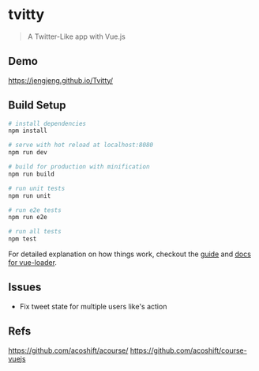 # tvitty

> A Twitter-Like app with Vue.js

## Demo
https://jengjeng.github.io/Tvitty/

## Build Setup

``` bash
# install dependencies
npm install

# serve with hot reload at localhost:8080
npm run dev

# build for production with minification
npm run build

# run unit tests
npm run unit

# run e2e tests
npm run e2e

# run all tests
npm test
```

For detailed explanation on how things work, checkout the [guide](http://vuejs-templates.github.io/webpack/) and [docs for vue-loader](http://vuejs.github.io/vue-loader).

## Issues
- Fix tweet state for multiple users like's action

## Refs
https://github.com/acoshift/acourse/
https://github.com/acoshift/course-vuejs
